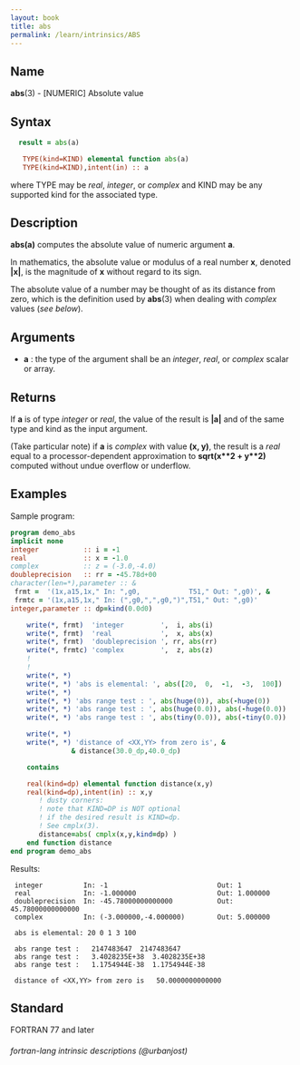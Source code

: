 ```yaml
---
layout: book
title: abs
permalink: /learn/intrinsics/ABS
---
```

## __Name__

__abs__(3) - \[NUMERIC\] Absolute value

## __Syntax__
```fortran
  result = abs(a)

   TYPE(kind=KIND) elemental function abs(a)
   TYPE(kind=KIND),intent(in) :: a
```
where TYPE may be _real_, _integer_, or _complex_
and KIND may be any supported kind for the
associated type.

## __Description__

__abs(a)__ computes the absolute value of numeric argument __a__.

In mathematics, the absolute value or modulus of a real number __x__,
denoted __|x|__, is the magnitude of __x__ without regard to its sign.

The absolute value of a number may be thought of as its distance from
zero, which is the definition used by __abs__(3) when dealing with
_complex_ values (_see below_).

## __Arguments__

  - __a__
    : the type of the argument shall be an _integer_, _real_, or _complex_
    scalar or array.

## __Returns__

If __a__ is of type _integer_ or _real_, the value of the result is
__|a|__ and of the same type and kind as the input argument.

(Take particular note) if __a__ is _complex_ with value __(x, y)__,
the result is a _real_ equal to a processor-dependent approximation to
__sqrt(x\*\*2 + y\*\*2)__
computed without undue overflow or underflow.

## __Examples__

Sample program:

```fortran
program demo_abs
implicit none
integer           :: i = -1
real              :: x = -1.0
complex           :: z = (-3.0,-4.0)
doubleprecision   :: rr = -45.78d+00
character(len=*),parameter :: &
 frmt =  '(1x,a15,1x," In: ",g0,            T51," Out: ",g0)', &
 frmtc = '(1x,a15,1x," In: (",g0,",",g0,")",T51," Out: ",g0)'
integer,parameter :: dp=kind(0.0d0)

    write(*, frmt)  'integer         ',  i, abs(i)
    write(*, frmt)  'real            ',  x, abs(x)
    write(*, frmt)  'doubleprecision ', rr, abs(rr)
    write(*, frmtc) 'complex         ',  z, abs(z)
    !
    !
    write(*, *)
    write(*, *) 'abs is elemental: ', abs([20,  0,  -1,  -3,  100])
    write(*, *)
    write(*, *) 'abs range test : ', abs(huge(0)), abs(-huge(0))
    write(*, *) 'abs range test : ', abs(huge(0.0)), abs(-huge(0.0))
    write(*, *) 'abs range test : ', abs(tiny(0.0)), abs(-tiny(0.0))

    write(*, *)
    write(*, *) 'distance of <XX,YY> from zero is', &
               & distance(30.0_dp,40.0_dp)

    contains

    real(kind=dp) elemental function distance(x,y)
    real(kind=dp),intent(in) :: x,y
       ! dusty corners:
       ! note that KIND=DP is NOT optional 
       ! if the desired result is KIND=dp.
       ! See cmplx(3).
       distance=abs( cmplx(x,y,kind=dp) )
    end function distance
end program demo_abs
```
Results:

```
 integer          In: -1                           Out: 1
 real             In: -1.000000                    Out: 1.000000
 doubleprecision  In: -45.78000000000000           Out: 45.78000000000000
 complex          In: (-3.000000,-4.000000)        Out: 5.000000

 abs is elemental: 20 0 1 3 100

 abs range test :   2147483647  2147483647
 abs range test :   3.4028235E+38  3.4028235E+38
 abs range test :   1.1754944E-38  1.1754944E-38

 distance of <XX,YY> from zero is   50.0000000000000
```
## __Standard__

FORTRAN 77 and later

###### fortran-lang intrinsic descriptions (@urbanjost)
